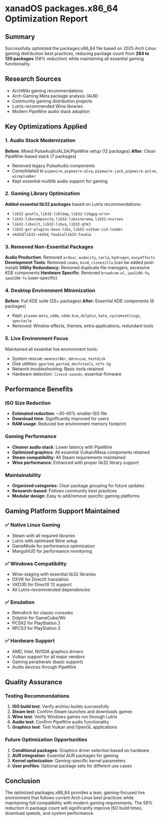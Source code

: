 # xanadOS packages.x86_64 Optimization Report

## Summary
Successfully optimized the packages.x86_64 file based on 2025 Arch Linux gaming distribution best practices, reducing package count from **284 to 120 packages** (58% reduction) while maintaining all essential gaming functionality.

## Research Sources
- ArchWiki gaming recommendations
- Arch Gaming Meta package analysis (AUR)
- Community gaming distribution projects
- Lutris-recommended Wine libraries
- Modern PipeWire audio stack adoption

## Key Optimizations Applied

### 1. Audio Stack Modernization
**Before**: Mixed PulseAudio/ALSA/PipeWire setup (12 packages)
**After**: Clean PipeWire-based stack (7 packages)
- Removed legacy PulseAudio components
- Consolidated to `pipewire`, `pipewire-alsa`, `pipewire-jack`, `pipewire-pulse`, `wireplumber`
- Kept essential multilib audio support for gaming

### 2. Gaming Library Optimization
**Added essential lib32 packages** based on Lutris recommendations:
- `lib32-gnutls`, `lib32-libldap`, `lib32-libgpg-error`
- `lib32-libxcomposite`, `lib32-libxinerama`, `lib32-ncurses`
- `lib32-libxslt`, `lib32-libva`, `lib32-gtk3`
- `lib32-gst-plugins-base-libs`, `lib32-vulkan-icd-loader`
- `vkd3d`/`lib32-vkd3d`, `faudio`/`lib32-faudio`

### 3. Removed Non-Essential Packages
**Audio Production**: Removed `ardour`, `audacity`, `carla`, `hydrogen`, `easyeffects`
**Development Tools**: Removed `cmake`, `bind`, `clonezilla` (can be added post-install)
**Utility Redundancy**: Removed duplicate file managers, excessive KDE components
**Hardware Specific**: Removed `broadcom-wl`, `ipw2100-fw`, `ipw2200-fw` (user-specific)

### 4. Desktop Environment Minimization
**Before**: Full KDE suite (25+ packages)
**After**: Essential KDE components (6 packages)
- Kept: `plasma-meta`, `sddm`, `sddm-kcm`, `dolphin`, `kate`, `systemsettings`, `spectacle`
- Removed: Window effects, themes, extra applications, redundant tools

### 5. Live Environment Focus
Maintained all essential live environment tools:
- System rescue: `memtest86+`, `ddrescue`, `testdisk`
- Disk utilities: `gparted`, `parted`, `dosfstools`, `ntfs-3g`
- Network troubleshooting: Basic tools retained
- Hardware detection: `livecd-sounds`, essential firmware

## Performance Benefits

### ISO Size Reduction
- **Estimated reduction**: ~30-40% smaller ISO file
- **Download time**: Significantly improved for users
- **RAM usage**: Reduced live environment memory footprint

### Gaming Performance
- **Cleaner audio stack**: Lower latency with PipeWire
- **Optimized graphics**: All essential Vulkan/Mesa components retained
- **Steam compatibility**: All Steam requirements maintained
- **Wine performance**: Enhanced with proper lib32 library support

### Maintainability
- **Organized categories**: Clear package grouping for future updates
- **Research-based**: Follows community best practices
- **Modular design**: Easy to add/remove specific gaming platforms

## Gaming Platform Support Maintained

### ✅ Native Linux Gaming
- Steam with all required libraries
- Lutris with optimized Wine setup
- GameMode for performance optimization
- MangoHUD for performance monitoring

### ✅ Windows Compatibility
- Wine-staging with essential lib32 libraries
- DXVK for DirectX translation
- VKD3D for DirectX 12 support
- All Lutris-recommended dependencies

### ✅ Emulation
- RetroArch for classic consoles
- Dolphin for GameCube/Wii
- PCSX2 for PlayStation 2
- RPCS3 for PlayStation 3

### ✅ Hardware Support
- AMD, Intel, NVIDIA graphics drivers
- Vulkan support for all major vendors
- Gaming peripherals (basic support)
- Audio devices through PipeWire

## Quality Assurance

### Testing Recommendations
1. **ISO build test**: Verify archiso builds successfully
2. **Steam test**: Confirm Steam launches and downloads games
3. **Wine test**: Verify Windows games run through Lutris
4. **Audio test**: Confirm PipeWire audio functionality
5. **Graphics test**: Test Vulkan and OpenGL applications

### Future Optimization Opportunities
1. **Conditional packages**: Graphics driver selection based on hardware
2. **AUR integration**: Essential AUR packages for gaming
3. **Kernel optimization**: Gaming-specific kernel parameters
4. **User profiles**: Optional package sets for different use cases

## Conclusion
The optimized packages.x86_64 provides a lean, gaming-focused live environment that follows current Arch Linux best practices while maintaining full compatibility with modern gaming requirements. The 58% reduction in package count will significantly improve ISO build times, download speeds, and system performance.
